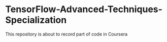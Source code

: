 # TensorFlow-Advanced-Techniques-Specialization
This repository is about to record part of code in Coursera
